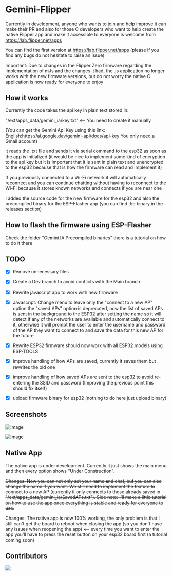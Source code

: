 # Gemini-Flipper

Currently in development, anyone who wants to join and help improve it can make their PR and also for those C developers who want to help create the native Flipper app and make it accessible to everyone is welcome from https://lab.flipper.net/apps

You can find the first version at https://lab.flipper.net/apps (please if you find any bugs do not hesitate to raise an issue)

Important: Due to changes in the Flipper Zero firmware regarding the implementation of mJs and the changes it had, the .js application no longer works with the new firmware versions, but do not worry the native C application is now ready for everyone to enjoy

## How it works

Currently the code takes the api key in plain text stored in:

"/ext/apps_data/gemini_ia/key.txt" <-- You need to create it manually

(You can get the Gemini Api Key using this link: English:https://ai.google.dev/gemini-api/docs/api-key You only need a Gmail account)

it reads the .txt file and sends it via serial command to the esp32 as soon as the app is initialized (it would be nice to implement some kind of encryption to the api key but it is important that it is sent in plain text and unencrypted to the esp32 because that is how the firmware can read and implement it)

If you previously connected to a Wi-Fi network it will automatically reconnect and you can continue chatting without having to reconnect to the Wi-Fi because it stores known networks and connects if you are near one

I added the source code for the new firmware for the esp32 and also the precompiled binary for the ESP-Flasher app (you can find the binary in the releases section)

## How to flash the firmware using ESP-Flasher

Check the folder "Gemini IA Precompiled binaries" there is a tutorial on how to do it there

## TODO

- [x] Remove unnecessary files

- [x] Create a Dev branch to avoid conflicts with the Main branch

- [x] Rewrite javascript app to work with new firmware

- [x] Javascript: Change menu to leave only the "connect to a new AP" option the "saved APs" option is deprecated, now the list of saved APs is sent in the background to the ESP32 after setting the name so it will detect if any of the networks are available and automatically connect to it, otherwise it will prompt the user to enter the username and password of the AP they want to connect to and save the data for this new AP for the future

- [x] Rewrite ESP32 firmware should now work with all ESP32 models using ESP-TOOLS

- [x] improve handling of how APs are saved, currently it saves them but rewrites the old one

- [x] improve handling of how saved APs are sent to the esp32 to avoid re-entering the SSID and password (Improving the previous point this should fix itself)

- [x] upload firmware binary for esp32 (nothing to do here just upload binary)

## Screenshots

![image](https://github.com/user-attachments/assets/3878b4a2-223d-4d23-b395-2d25cf710fed)

![image](https://github.com/user-attachments/assets/777e2d55-f9fd-4c63-bb47-450b020b80e0)

## Native App

The native app is under development. Currently it just shows the main menu and then every option shows "Under Construction".

~~Changes: Now you can not only set your name and chat, but you can also change the name if you want. We still need to implement the feature to connect to a new AP (currently it only connects to those already saved in "/ext/apps_data/gemini_ia/SavedAPs.txt"). Side note: I'll make a little tutorial on how to use the app once everything is stable and ready for everyone to use.~~

Changes: The native app is now 100% working, the only problem is that I still can't get the board to reboot when closing the app (so you don't have any issues when reopening the app) <-- every time you want to enter the app you'll have to press the reset button on your esp32 board first (a tutorial coming soon)

## Contributors

<a href="https://github.com/d4rks1d33/Gemini-Flipper/graphs/contributors">
<img src="https://contrib.rocks/image?repo=d4rks1d33/Gemini-Flipper&max=50&columns=4&anon=1" />
</a>
